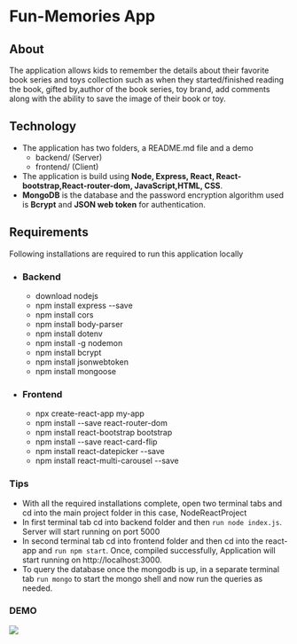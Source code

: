 # Fun-Memories App

## About
The application allows kids to remember the details about their favorite book series and toys collection such as when they started/finished reading the book, gifted by,author of the book series, toy brand, add comments along with the ability to save the image of their book or toy.

## Technology
* The application has two folders, a README.md file and a demo
    * backend/ (Server)
    * frontend/ (Client)
* The application is build using  **Node, Express, React, React-bootstrap,React-router-dom, JavaScript,HTML, CSS**. 
* **MongoDB** is the database and the password encryption algorithm used is **Bcrypt** and **JSON web token** for authentication.

## Requirements
Following  installations are required  to run this application locally
* ### Backend
    * download nodejs
    * npm install express --save
    * npm install cors
    * npm install body-parser
    * npm install dotenv
    * npm install -g nodemon
    * npm install bcrypt
    * npm install jsonwebtoken
    * npm install mongoose
* ### Frontend
    * npx create-react-app my-app
    * npm install --save react-router-dom
    * npm install react-bootstrap bootstrap
    * npm install --save react-card-flip
    * npm install react-datepicker --save
    * npm install react-multi-carousel --save

### Tips
* With all the required installations complete, open two terminal tabs and cd into the main project folder in this case, NodeReactProject
* In first terminal tab cd into backend folder and then `run node index.js`. Server will start running on port 5000
* In second terminal tab cd into frontend folder and then cd into the react-app and `run npm start`. Once, compiled successfully, Application will start running on  http://localhost:3000.
* To query the database once the mongodb is up, in a separate terminal tab  `run mongo` to start the mongo shell and  now run the queries as needed.

### DEMO 
<img src="demo/demo.gif" />

